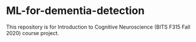 # ML-for-dementia-detection

This repository is for Introduction to Cognitive Neuroscience (BITS F315 Fall 2020) course project.
